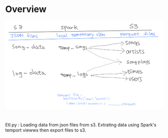 # Overview
![This is an image](https://github.com/viviankaun/AWS_Spark/blob/main/img/spark001.jpeg)

# 
Etl.py : Loading data from json files from s3.  Extrating data using Spark's temport viewws then  export files to s3.
